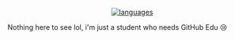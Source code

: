 <!--
### Hi there 👋
**OlaMushroom/OlaMushroom** is a ✨ _special_ ✨ repository because its `README.md` (this file) appears on your GitHub profile.
Here are some ideas to get you started:
- 🔭 I’m currently working on ...
- 🌱 I’m currently learning ...
- 👯 I’m looking to collaborate on ...
- 🤔 I’m looking for help with ...
- 💬 Ask me about ...
- 📫 How to reach me: ...
- 😄 Pronouns: ...
- ⚡ Fun fact: ...
-->

<div align='center'>

  [![languages](https://github-readme-stats.vercel.app/api/top-langs/?username=OlaMushroom&theme=nord&bg_color=-60,161c28,262c38&border_radius=10&border_color=9c9c9c&layout=compact&langs_count=10&hide_title=true)](https://github.com/anuraghazra/github-readme-stats)
  
</div>

Nothing here to see lol, i'm just a student who needs GitHub Edu 😢
